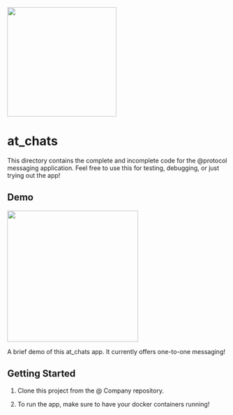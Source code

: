 <img width=250px src="https://atsign.dev/assets/img/@platform_logo_grey.svg?sanitize=true">

# at_chats

This directory contains the complete and incomplete code for the @protocol messaging application. Feel free to use
this for testing, debugging, or just trying out the app!

## Demo

<img src="https://raw.githubusercontent.com/atsign-foundation/at_demos/master/at_chats/assets/at_chats_demo.gif" width=300>

A brief demo of this at_chats app. It currently offers one-to-one messaging!

## Getting Started

1. Clone this project from the @ Company repository.

2. To run the app, make sure to have your docker containers running!
